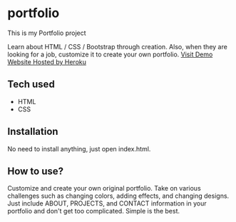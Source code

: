 # portfolio

This is my Portfolio project

Learn about HTML / CSS / Bootstrap through creation. Also, when they are looking for a job, customize it to create your own portfolio.
[Visit Demo Website Hosted by Heroku](https://portfolio-nicole.herokuapp.com/)

## Tech used

- HTML
- CSS

## Installation

No need to install anything, just open index.html.

## How to use?

Customize and create your own original portfolio. Take on various challenges such as changing colors, adding effects, and changing designs. Just include ABOUT, PROJECTS, and CONTACT information in your portfolio and don't get too complicated. Simple is the best.
